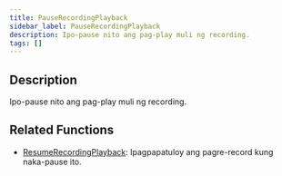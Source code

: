 ```yaml
---
title: PauseRecordingPlayback
sidebar_label: PauseRecordingPlayback
description: Ipo-pause nito ang pag-play muli ng recording.
tags: []
---
```


## Description

Ipo-pause nito ang pag-play muli ng recording.


## Related Functions

- [ResumeRecordingPlayback](ResumeRecordingPlayback): Ipagpapatuloy ang pagre-record kung naka-pause ito.
